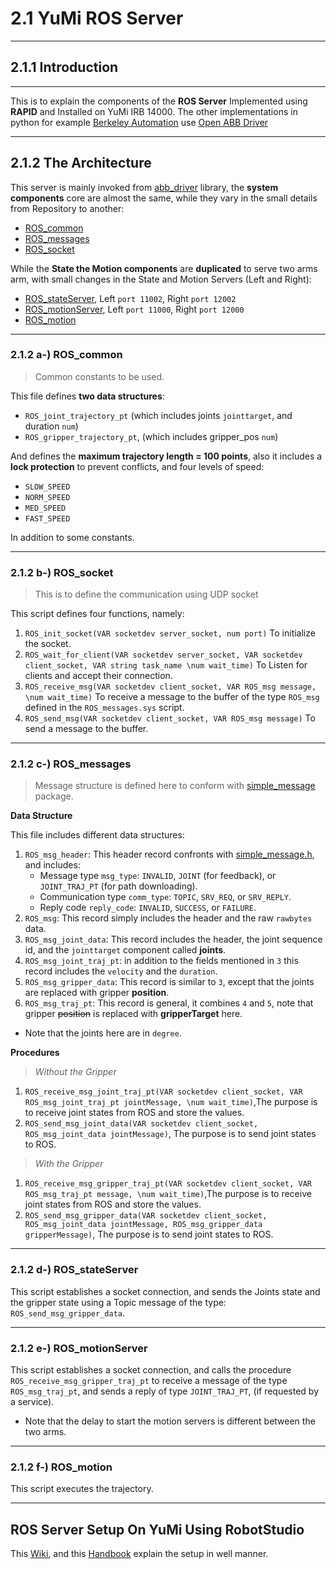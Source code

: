# 2.1 YuMi ROS Server

---

## 2.1.1 Introduction

---

This is to explain the components of the **ROS Server** Implemented using **RAPID** and Installed on YuMi IRB 14000.
The other implementations in python for example [Berkeley Automation](https://github.com/BerkeleyAutomation/yumipy/tree/dev_justin) use [Open ABB Driver](https://github.com/robotics/open_abb)

---

## 2.1.2 The Architecture

This server is mainly invoked from [abb_driver](https://github.com/ros-industrial/abb_driver) library, the **system components** core are almost the same, while they vary in the small details from Repository to another:
- [ROS_common](https://github.com/ros-industrial/abb_driver/blob/melodic-devel/rapid/ROS_common.sys)
- [ROS_messages](https://github.com/ros-industrial/abb_driver/blob/melodic-devel/rapid/ROS_messages.sys)
- [ROS_socket](https://github.com/ros-industrial/abb_driver/blob/melodic-devel/rapid/ROS_socket.sys)

While the **State the Motion components** are **duplicated** to serve two arms arm, with small changes in the State and Motion Servers (Left and Right):

- [ROS_stateServer](https://github.com/ros-industrial/abb_driver/blob/melodic-devel/rapid/ROS_stateServer.mod), Left `port 11002`, Right `port 12002`
- [ROS_motionServer](https://github.com/ros-industrial/abb_driver/blob/melodic-devel/rapid/ROS_motionServer.mod), Left `port 11000`, Right `port 12000`
- [ROS_motion](https://github.com/ros-industrial/abb_driver/blob/melodic-devel/rapid/ROS_motion.mod)

---

### 2.1.2 a-) ROS_common
> Common constants to be used.

This file defines **two data structures**: 
- `ROS_joint_trajectory_pt` (which includes joints `jointtarget`, and duration `num`)
- `ROS_gripper_trajectory_pt`, (which includes gripper_pos `num`)

And defines the **maximum trajectory length = 100 points**, also it includes a **lock protection** to prevent conflicts, and four levels of speed:
- `SLOW_SPEED`
- `NORM_SPEED`
- `MED_SPEED`
- `FAST_SPEED`

In addition to some constants.

---

### 2.1.2 b-) ROS_socket
> This is to define the communication using UDP socket

This script defines four functions, namely:
1. `ROS_init_socket(VAR socketdev server_socket, num port)` To initialize the socket.
2. `ROS_wait_for_client(VAR socketdev server_socket, VAR socketdev client_socket, VAR string task_name \num wait_time)` To Listen for clients and accept their connection.
3. `ROS_receive_msg(VAR socketdev client_socket, VAR ROS_msg message, \num wait_time)` To receive a message to the buffer of the type `ROS_msg` defined in the `ROS_messages.sys` script. 
4. `ROS_send_msg(VAR socketdev client_socket, VAR ROS_msg message)` To send a message to the buffer.

---

### 2.1.2 c-) ROS_messages
> Message structure is defined here to conform with [simple_message](http://wiki.ros.org/simple_message) package.

**Data Structure**

This file includes different data structures:
1. `ROS_msg_header`: This header record confronts with [simple_message.h](https://github.com/ros-industrial/industrial_core/blob/melodic-devel/simple_message/include/simple_message/simple_message.h#L56), and includes:
    - Message type `msg_type`: `INVALID`, `JOINT` (for feedback), or `JOINT_TRAJ_PT` (for path downloading).
    - Communication type `comm_type`: `TOPIC`, `SRV_REQ`, or `SRV_REPLY`.
    - Reply code `reply_code`: `INVALID`, `SUCCESS`, or `FAILURE`.
2. `ROS_msg`: This record simply includes the header and the raw `rawbytes` data.
3. `ROS_msg_joint_data`: This record includes the header, the joint sequence id, and the `jointtarget` component called **joints**.
4. `ROS_msg_joint_traj_pt`: in addition to the fields mentioned in `3` this record includes the `velocity` and the `duration`.
5. `ROS_msg_gripper_data`: This record is similar to `3`, except that the joints are replaced with gripper **position**.    
6. `ROS_msg_traj_pt`: This record is general, it combines `4` and `5`, note that gripper ~~position~~ is replaced with **gripperTarget** here.

- Note that the joints here are in `degree`.

**Procedures**

> *Without the Gripper*

1. `ROS_receive_msg_joint_traj_pt(VAR socketdev client_socket, VAR ROS_msg_joint_traj_pt jointMessage, \num wait_time)`,The purpose is to receive joint states from ROS and store the values.
2. `ROS_send_msg_joint_data(VAR socketdev client_socket, ROS_msg_joint_data jointMessage)`, The purpose is to send joint states to ROS.

> *With the Gripper*

1. `ROS_receive_msg_gripper_traj_pt(VAR socketdev client_socket, VAR ROS_msg_traj_pt message, \num wait_time)`,The purpose is to receive joint states from ROS and store the values.
2. `ROS_send_msg_gripper_data(VAR socketdev client_socket, ROS_msg_joint_data jointMessage, ROS_msg_gripper_data gripperMessage)`, The purpose is to send joint states to ROS.

---

### 2.1.2 d-) ROS_stateServer

This script establishes a socket connection, and sends the Joints state and the gripper state using a Topic message of the type: `ROS_send_msg_gripper_data`.

---

### 2.1.2 e-) ROS_motionServer

This script establishes a socket connection, and calls the procedure `ROS_receive_msg_gripper_traj_pt` to receive a message of the type `ROS_msg_traj_pt`, and sends a reply of type `JOINT_TRAJ_PT`, (if requested by a service).
- Note that the delay to start the motion servers is different between the two arms.

---

### 2.1.2 f-) ROS_motion

This script executes the trajectory.

---

## ROS Server Setup On YuMi Using RobotStudio

This [Wiki](https://github.com/ethz-asl/yumi/wiki/Setting-Up-YuMi-in-RobotStudio), and this [Handbook](https://www.researchgate.net/publication/344386051_HandBook_Guidance_on_the_programming_of_ABB_YuMi_IRB_14000) explain the setup in well manner.